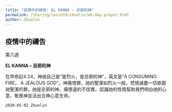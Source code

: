 ```yaml
---
title: "疫情中的禱告: EL KANNA – 忌邪的神"
permalink: /sharing/covid19/zhuolin/wk-day-prayer.html
auther: Zhuolin
---
```

## 疫情中的禱告
第八週 

**EL KANNA – 忌邪的神**   

在申命記4:24，神說自己是“是烈火，是忌邪的神”，英文是“A CONSUMING FIRE， A JEALOUS GOD”。神痛恨罪，祂的聖潔如烈火一般，焚燒滅盡一切直面祂聖潔的罪。祂是忌邪的神，痛恨違約不信實。認識祂的性情幫助我們明白祂的心意，敬畏神並活出合神心意生命。  

`2020-05-02 Zhuolin`  
